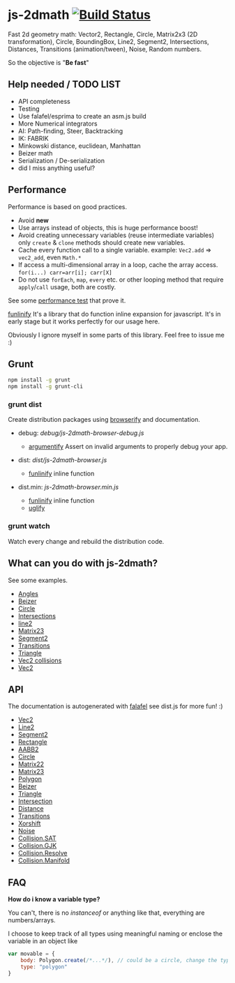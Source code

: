 # js-2dmath [![Build Status](https://secure.travis-ci.org/llafuente/js-2dmath.png?branch=master)](http://travis-ci.org/llafuente/js-2dmath)


Fast 2d geometry math: Vector2, Rectangle, Circle, Matrix2x3 (2D transformation), Circle, BoundingBox, Line2, Segment2, Intersections, Distances, Transitions (animation/tween), Noise, Random numbers.

So the objective is "**Be fast**"


## Help needed / TODO LIST

* API completeness
* Testing
* Use falafel/esprima to create an asm.js build
* More Numerical integrators
* AI: Path-finding, Steer, Backtracking
* IK: FABRIK
* Minkowski distance, euclidean, Manhattan
* Beizer math
* Serialization / De-serialization
* did I miss anything useful?


## Performance

Performance is based on good practices.

* Avoid **new**
* Use arrays instead of objects, this is huge performance boost!
* Avoid creating unnecessary variables (reuse intermediate variables) only `create` & `clone` methods should create new variables.
* Cache every function call to a single variable. example: `Vec2.add` => `vec2_add`, even `Math.*`
* If access a multi-dimensional array in a loop, cache the array access. `for(i...) carr=arr[i]; carr[X]`
* Do not use `forEach`, `map`, `every` etc. or other looping method that require `apply`/`call` usage, both are costly.

See some [performance test](https://github.com/llafuente/js-2dmath/blob/master/js-performance-tests.markdown) that prove it.

[funlinify](https://github.com/llafuente/funlinify) It's a library that do function inline expansion for javascript. It's in early stage but it works perfectly for our usage here.

Obviously I ignore myself in some parts of this library. Feel free to issue me :)


## Grunt

```bash
npm install -g grunt
npm install -g grunt-cli
```

### grunt dist

Create distribution packages using [browserify](https://github.com/substack/node-browserify) and documentation.

* debug: *debug/js-2dmath-browser-debug.js*
  * [argumentify](https://github.com/llafuente/argumentify) Assert on invalid arguments to properly debug your app.

* dist: *dist/js-2dmath-browser.js*
  * [funlinify](https://github.com/llafuente/funlinify) inline function

* dist.min: *js-2dmath-browser.min.js*
  * [funlinify](https://github.com/llafuente/funlinify) inline function
  * [uglify](https://github.com/mishoo/UglifyJS)

### grunt watch

Watch every change and rebuild the distribution code.

## What can you do with js-2dmath?

See some examples.

* [Angles](http://htmlpreview.github.io/?https://github.com/llafuente/js-2dmath/blob/master/test/angle.html)
* [Beizer](http://htmlpreview.github.io/?https://github.com/llafuente/js-2dmath/blob/master/test/beizer.html)
* [Circle](http://htmlpreview.github.io/?https://github.com/llafuente/js-2dmath/blob/master/test/circle.html)
* [Intersections](http://htmlpreview.github.io/?https://github.com/llafuente/js-2dmath/blob/master/test/intersections.html)
* [line2](http://htmlpreview.github.io/?https://github.com/llafuente/js-2dmath/blob/master/test/line2.html)
* [Matrix23](http://htmlpreview.github.io/?https://github.com/llafuente/js-2dmath/blob/master/test/matrix23.html)
* [Segment2](http://htmlpreview.github.io/?https://github.com/llafuente/js-2dmath/blob/master/test/segment2.html)
* [Transitions](http://htmlpreview.github.io/?https://github.com/llafuente/js-2dmath/blob/master/test/transitions.html)
* [Triangle](http://htmlpreview.github.io/?https://github.com/llafuente/js-2dmath/blob/master/test/triangle.html)
* [Vec2 collisions](http://htmlpreview.github.io/?https://github.com/llafuente/js-2dmath/blob/master/test/vec2-collisions.html)
* [Vec2](http://htmlpreview.github.io/?https://github.com/llafuente/js-2dmath/blob/master/test/vec2.html)


## API

The documentation is autogenerated with [falafel](https://github.com/substack/node-falafel) see dist.js for more fun! :)

* [Vec2](https://github.com/llafuente/js-2dmath/blob/master/docs/vec2.markdown)
* [Line2](https://github.com/llafuente/js-2dmath/blob/master/docs/line2.markdown)
* [Segment2](https://github.com/llafuente/js-2dmath/blob/master/docs/segment2.markdown)
* [Rectangle](https://github.com/llafuente/js-2dmath/blob/master/docs/rectangle.markdown)
* [AABB2](https://github.com/llafuente/js-2dmath/blob/master/docs/aabb2.markdown)
* [Circle](https://github.com/llafuente/js-2dmath/blob/master/docs/circle.markdown)
* [Matrix22](https://github.com/llafuente/js-2dmath/blob/master/docs/matrix22.markdown)
* [Matrix23](https://github.com/llafuente/js-2dmath/blob/master/docs/matrix23.markdown)
* [Polygon](https://github.com/llafuente/js-2dmath/blob/master/docs/polygon.markdown)
* [Beizer](https://github.com/llafuente/js-2dmath/blob/master/docs/beizer.markdown)
* [Triangle](https://github.com/llafuente/js-2dmath/blob/master/docs/triangle.markdown)
* [Intersection](https://github.com/llafuente/js-2dmath/blob/master/docs/intersection.markdown)
* [Distance](https://github.com/llafuente/js-2dmath/blob/master/docs/distance.markdown)
* [Transitions](https://github.com/llafuente/js-2dmath/blob/master/docs/transitions.markdown)
* [Xorshift](https://github.com/llafuente/js-2dmath/blob/master/docs/xorshift.markdown)
* [Noise](https://github.com/llafuente/js-2dmath/blob/master/docs/noise.markdown)
* [Collision.SAT](https://github.com/llafuente/js-2dmath/blob/master/docs/collision-sat.markdown)
* [Collision.GJK](https://github.com/llafuente/js-2dmath/blob/master/docs/collision-gjk.markdown)
* [Collision.Resolve](https://github.com/llafuente/js-2dmath/blob/master/docs/collision-resolve.markdown)
* [Collision.Manifold](https://github.com/llafuente/js-2dmath/blob/master/docs/collision-manifold.markdown)



## FAQ

**How do i know a variable type?**

You can't, there is no *instanceof* or anything like that, everything are numbers/arrays.

I choose to keep track of all types using meaningful naming or enclose the variable in an object like

```js
var movable = {
    body: Polygon.create(/*...*/), // could be a circle, change the type...
    type: "polygon"
}
```